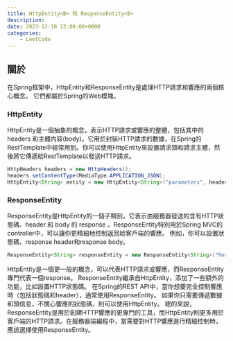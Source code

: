 ```yaml
---
title: HttpEntity<B> 和 ResponseEntity<B>
description: 
date: 2023-12-18 12:00:00+0000
categories:
    - LeetCode
---
```



## 關於

在Spring框架中，HttpEntity和ResponseEntity是處理HTTP請求和響應的兩個核心概念。
它們都屬於Spring的Web模塊。

### HttpEntity
HttpEntity是一個抽象的概念，表示HTTP請求或響應的整體，包括其中的 headers 和主體内容(body)。它用於封裝HTTP請求的數據，在Spring的RestTemplate中經常用到。你可以使用HttpEntity來設置請求頭和請求主體，然後將它傳遞給RestTemplate以發送HTTP請求。

```java
HttpHeaders headers = new HttpHeaders();
headers.setContentType(MediaType.APPLICATION_JSON);
HttpEntity<String> entity = new HttpEntity<String>("parameters", headers);
```

### ResponseEntity
ResponseEntity是HttpEntity的一個子類別，它表示由服務器發送的含有HTTP狀態碼、header 和 body 的 response 。ResponseEntity特別用於Spring MVC的controller中，可以讓你更精細地控制返回給客戶端的響應。
例如，你可以設置狀態碼、response header和response body。

```java
ResponseEntity<String> responseEntity = new ResponseEntity<String>("Response Body", headers, HttpStatus.OK);
```

HttpEntity是一個更一般的概念，可以代表HTTP請求或響應，而ResponseEntity專門代表一個response。
ResponseEntity繼承自HttpEntity，添加了一些額外的功能，比如設置HTTP狀態碼。
在Spring的REST API中，當你想要完全控制響應時（包括狀態碼和header），通常使用ResponseEntity。
如果你只需要傳遞數據和頭信息，不關心響應的狀態碼，則可以使用HttpEntity。
總的來說，ResponseEntity是用於創建HTTP響應的更專門的工具，而HttpEntity則更多用於客戶端的HTTP請求。在服務器端編程中，當需要對HTTP響應進行精細控制時，應該選擇使用ResponseEntity。